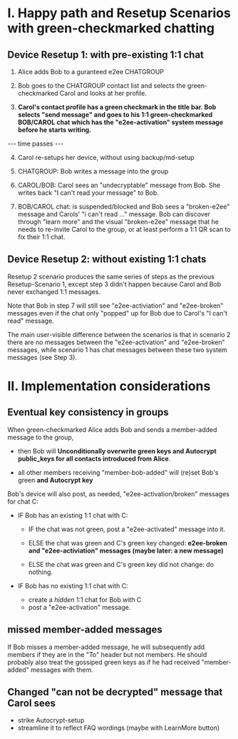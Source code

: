 
# I. Happy path and Resetup Scenarios with green-checkmarked chatting

## Device Resetup 1: with pre-existing 1:1 chat

1. Alice adds Bob to a guranteed e2ee CHATGROUP 

2. Bob goes to the CHATGROUP contact list 
   and selects the green-checkmarked Carol 
   and looks at her profile.

3. **Carol's contact profile has a green checkmark in the title bar.
   Bob selects "send message" and goes to his 1:1 green-checkmarked 
   BOB/CAROL chat which has the "e2ee-activation" system message
   before he starts writing.**

--- time passes ---

4. Carol re-setups her device, without using backup/md-setup

5. CHATGROUP: Bob writes a message into the group

6. CAROL/BOB: Carol sees an "undecryptable" message from Bob.
   She writes back "I can't read your message" to Bob.

7. BOB/CAROL chat: is suspended/blocked and Bob sees a "broken-e2ee" message
   and Carols' "i can't read ..." message.
   Bob can discover through "learn more" 
   and the visual "broken-e2ee" message
   that he needs to re-invite Carol to the group,
   or at least perform a 1:1 QR scan to fix their 1:1 chat.


## Device Resetup 2: without existing 1:1 chats

Resetup 2 scenario produces the same series of steps as the previous Resetup-Scenario 1, 
except step 3 didn't happen because Carol and Bob never exchanged 1:1 messages. 

Note that Bob in step 7 will still see "e2ee-activiation" and "e2ee-broken" messages
even if the chat only "popped" up for Bob due to Carol's "I can't read" message. 

The main user-visible difference between the scenarios is that 
in scenario 2 there are no messages between the "e2ee-activation" and "e2ee-broken" messages,
while scenario 1 has chat messages between these two system messages (see Step 3).

# II. Implementation considerations 

## Eventual key consistency in groups

When green-checkmarked Alice adds Bob and sends a member-added message to the group, 

- then Bob will **Unconditionally overwrite green keys and Autocrypt public_keys 
for all contacts introduced from Alice**. 

- all other members receiving "member-bob-added" 
  will (re)set Bob's green **and Autocrypt key** 

Bob's device will also post, as needed, "e2ee-activation/broken" messages for chat C: 

- IF Bob has an existing 1:1 chat with C: 

  - IF the chat was not green, post a "e2ee-activated" message into it. 

  - ELSE the chat was green and C's green key changed: 
    **e2ee-broken and "e2ee-activiation" messages (maybe later: a new message)**

  - ELSE the chat was green and C's green key did not change: do nothing. 

- IF Bob has no existing 1:1 chat with C: 
  
     - create a *hidden* 1:1 chat for Bob with C 
     - post a "e2ee-activation" message. 


## missed member-added messages 

If Bob misses a member-added message, he will subsequently add members
if they are in the "To" header but not members. He should probably
also treat the gossiped green keys as 
if he had received "member-added" messages with them. 

## Changed "can not be decrypted" message that Carol sees

- strike Autocrypt-setup
- streamline it to reflect FAQ wordings (maybe with LearnMore button) 

